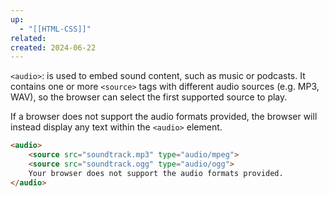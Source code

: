 ```yaml
---
up:
  - "[[HTML-CSS]]"
related: 
created: 2024-06-22
---
```


`<audio>`: is used to embed sound content, such as music or podcasts. It contains one or more `<source>` tags with different audio sources
(e.g. MP3, WAV), so the browser can select the first supported source to play.

If a browser does not support the audio formats provided, the browser will instead display any text within the `<audio>` element.

```html
<audio>
	<source src="soundtrack.mp3" type="audio/mpeg">
	<source src="soundtrack.ogg" type="audio/ogg">
	Your browser does not support the audio formats provided.
</audio>
```